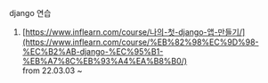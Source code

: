 django 연습   

1. [https://www.inflearn.com/course/나의-첫-django-앱-만들기/](https://www.inflearn.com/course/%EB%82%98%EC%9D%98-%EC%B2%AB-django-%EC%95%B1-%EB%A7%8C%EB%93%A4%EA%B8%B0/)  
from 22.03.03 ~ 
